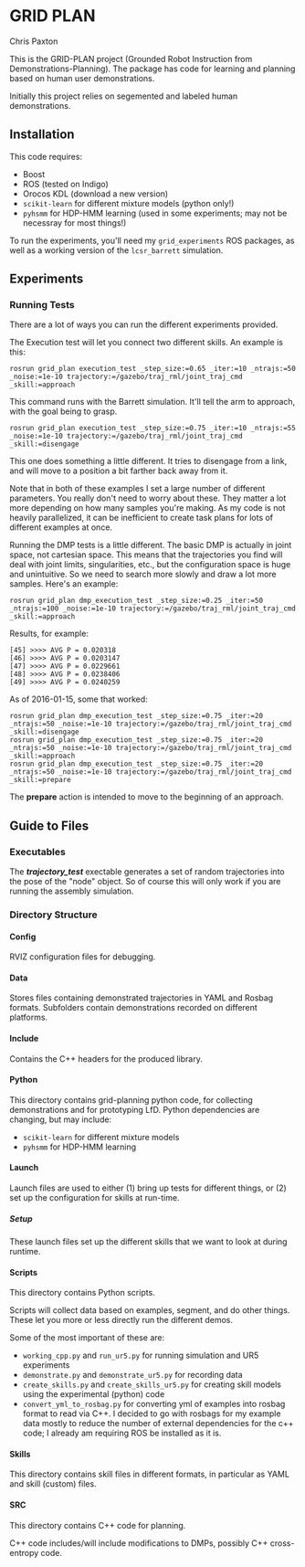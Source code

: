 # GRID PLAN

Chris Paxton

This is the GRID-PLAN project (Grounded Robot Instruction from Demonstrations-Planning). The package has code for learning and planning based on human user demonstrations.

Initially this project relies on segemented and labeled human demonstrations.

## Installation

This code requires:
  * Boost
  * ROS (tested on Indigo)
  * Orocos KDL (download a new version)
  * ``scikit-learn`` for different mixture models (python only!)
  * ``pyhsmm`` for HDP-HMM learning (used in some experiments; may not be necessray for most things!)

To run the experiments, you'll need my ```grid_experiments``` ROS packages, as well as a working version of the ```lcsr_barrett``` simulation.

## Experiments

### Running Tests

There are a lot of ways you can run the different experiments provided.

The Execution test will let you connect two different skills. An example is this:

```
rosrun grid_plan execution_test _step_size:=0.65 _iter:=10 _ntrajs:=50 _noise:=1e-10 trajectory:=/gazebo/traj_rml/joint_traj_cmd _skill:=approach
```

This command runs with the Barrett simulation. It'll tell the arm to approach, with the goal being to grasp.

```
rosrun grid_plan execution_test _step_size:=0.75 _iter:=10 _ntrajs:=55 _noise:=1e-10 trajectory:=/gazebo/traj_rml/joint_traj_cmd _skill:=disengage
```

This one does something a little different. It tries to disengage from a link, and will move to a position a bit farther back away from it.

Note that in both of these examples I set a large number of different parameters. You really don't need to worry about these. They matter a lot more depending on how many samples you're making. As my code is not heavily parallelized, it can be inefficient to create task plans for lots of different examples at once.

Running the DMP tests is a little different. The basic DMP is actually in joint space, not cartesian space. This means that the trajectories you find will deal with joint limits, singularities, etc., but the configuration space is huge and unintuitive. So we need to search more slowly and draw a lot more samples. Here's an example:

```
rosrun grid_plan dmp_execution_test _step_size:=0.25 _iter:=50 _ntrajs:=100 _noise:=1e-10 trajectory:=/gazebo/traj_rml/joint_traj_cmd _skill:=approach
```

Results, for example:

```
[45] >>>> AVG P = 0.020318
[46] >>>> AVG P = 0.0203147
[47] >>>> AVG P = 0.0229661
[48] >>>> AVG P = 0.0238406
[49] >>>> AVG P = 0.0240259
```

As of 2016-01-15, some that worked:

```
rosrun grid_plan dmp_execution_test _step_size:=0.75 _iter:=20 _ntrajs:=50 _noise:=1e-10 trajectory:=/gazebo/traj_rml/joint_traj_cmd _skill:=disengage
rosrun grid_plan dmp_execution_test _step_size:=0.75 _iter:=20 _ntrajs:=50 _noise:=1e-10 trajectory:=/gazebo/traj_rml/joint_traj_cmd _skill:=approach
rosrun grid_plan dmp_execution_test _step_size:=0.75 _iter:=20 _ntrajs:=50 _noise:=1e-10 trajectory:=/gazebo/traj_rml/joint_traj_cmd _skill:=prepare
```

The __prepare__ action is intended to move to the beginning of an approach.

## Guide to Files

### Executables

The ***trajectory_test*** exectable generates a set of random trajectories into the pose of the "node" object. So of course this will only work if you are running the assembly simulation.

### Directory Structure

#### Config

RVIZ configuration files for debugging.

#### Data

Stores files containing demonstrated trajectories in YAML and Rosbag formats. Subfolders contain demonstrations recorded on different platforms.

#### Include

Contains the C++ headers for the produced library.

#### Python

This directory contains grid-planning python code, for collecting demonstrations and for prototyping LfD.
Python dependencies are changing, but may include:
  * ``scikit-learn`` for different mixture models
  * ``pyhsmm`` for HDP-HMM learning

#### Launch

Launch files are used to either (1) bring up tests for different things, or (2) set up the configuration for skills at run-time.

##### Setup

These launch files set up the different skills that we want to look at during runtime.

#### Scripts

This directory contains Python scripts.

Scripts will collect data based on examples, segment, and do other things. These let you more or less directly run the different demos.

Some of the most important of these are:
  * ``working_cpp.py`` and ``run_ur5.py`` for running simulation and UR5 experiments
  * ``demonstrate.py`` and ``demonstrate_ur5.py`` for recording data
  * ``create_skills.py`` and ``create_skills_ur5.py`` for creating skill models using the experimental (python) code
  * ``convert_yml_to_rosbag.py`` for converting yml of examples into rosbag format to read via C++. I decided to go with rosbags for my example data mostly to reduce the number of external dependencies for the c++ code; I already am requiring ROS be installed as it is.

#### Skills

This directory contains skill files in different formats, in particular as YAML and skill (custom) files.

#### SRC

This directory contains C++ code for planning.

C++ code includes/will include modifications to DMPs, possibly C++ cross-entropy code.
